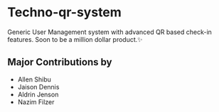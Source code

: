 # Techno-qr-system

Generic User Management system with advanced QR based check-in features.
Soon to be a million dollar product.✨

## Major Contributions by

- Allen Shibu
- Jaison Dennis
- Aldrin Jenson
- Nazim Filzer
